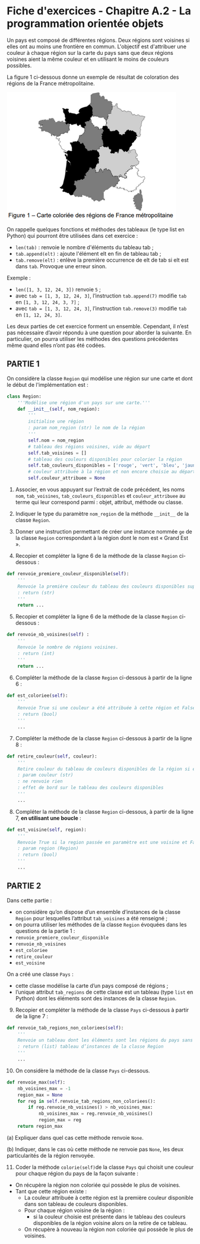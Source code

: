 # Fiche d'exercices - **Chapitre A.2 - La programmation orientée objets**

Un pays est composé de différentes régions. Deux régions sont voisines si elles ont au moins une frontière en commun. L'objectif est d'attribuer une couleur à chaque région sur la carte du pays sans que deux régions voisines aient la même couleur et en utilisant le moins de couleurs possibles. 

La figure 1 ci-dessous donne un exemple de résultat de coloration des régions de la France métropolitaine. 

![figure 1](./media/ex_figure1.png)

On rappelle quelques fonctions et méthodes des tableaux (le type list en Python) qui pourront être utilisées dans cet exercice :
- ```len(tab)``` : renvoie le nombre d'éléments du tableau tab ;
- ```tab.append(elt)``` : ajoute l'élément elt en fin de tableau tab ;
- ```tab.remove(elt)``` : enlève la première occurrence de elt de tab si elt est dans ```tab```. Provoque une erreur sinon.

Exemple :
- ```len([1, 3, 12, 24, 3])``` renvoie ```5``` ;
- avec ```tab = [1, 3, 12, 24, 3]```, l’instruction ```tab.append(7)``` modifie ```tab``` en ```[1, 3, 12, 24, 3, 7]``` ;
- avec ```tab = [1, 3, 12, 24, 3]```, l’instruction ```tab.remove(3)``` modifie ```tab``` en ```[1, 12, 24, 3]```. 

Les deux parties de cet exercice forment un ensemble. Cependant, il n’est pas nécessaire d’avoir répondu à une question pour aborder la suivante. En particulier, on pourra utiliser les méthodes des questions précédentes même quand elles n’ont pas été codées. 
## PARTIE 1
On considère la classe ```Region``` qui modélise une région sur une carte et dont le début de l'implémentation est : 

```python
class Region:
    '''Modélise une région d'un pays sur une carte.'''
    def __init__(self, nom_region):
        '''
        initialise une région
        : param nom_region (str) le nom de la région
        '''
        self.nom = nom_region
        # tableau des régions voisines, vide au départ
        self.tab_voisines = []
        # tableau des couleurs disponibles pour colorier la région
        self.tab_couleurs_disponibles = ['rouge', 'vert', 'bleu', 'jaune', 'orange', 'marron']
        # couleur attribuée à la région et non encore choisie au départ
        self.couleur_attribuee = None 
```

1. Associer, en vous appuyant sur l’extrait de code précédent, les noms ```nom```, ```tab_voisines```, ```tab_couleurs_disponibles``` et ```couleur_attribuee``` au terme qui leur correspond parmi : objet, attribut, méthode ou classe. 

2. Indiquer le type du paramètre ```nom_region``` de la méthode ```__init__``` de la classe ```Region```.

3. Donner une instruction permettant de créer une instance nommée ```ge``` de la classe ```Region``` correspondant à la région dont le nom est « Grand Est ». 

4. Recopier et compléter la ligne 6 de la méthode de la classe ```Region``` ci-dessous : 

```python
def renvoie_premiere_couleur_disponible(self):
    '''
    Renvoie la première couleur du tableau des couleurs disponibles supposé non vide.
    : return (str)
    '''
    return ...
```

5. Recopier et compléter la ligne 6 de la méthode de la classe ```Region``` ci-dessous : 
```python
def renvoie_nb_voisines(self) :
    '''
    Renvoie le nombre de régions voisines.
    : return (int)
    '''
    return ...
```

6. Compléter la méthode de la classe ```Region``` ci-dessous à partir de la ligne 6 :

```python
def est_coloriee(self):
    '''
    Renvoie True si une couleur a été attribuée à cette région et False sinon.
    : return (bool)
    '''
    ...
```

7. Compléter la méthode de la classe ```Region``` ci-dessous à partir de la ligne 8 : 

```python
def retire_couleur(self, couleur):
    '''
    Retire couleur du tableau de couleurs disponibles de la région si elle est dans ce tableau. Ne fait rien sinon.
    : param couleur (str)
    : ne renvoie rien
    : effet de bord sur le tableau des couleurs disponibles
    '''
    ...
```

8. Compléter la méthode de la classe ```Region``` ci-dessous, à partir de la ligne 7, **en utilisant une boucle** : 

```python
def est_voisine(self, region):
    '''
    Renvoie True si la region passée en paramètre est une voisine et False sinon.
    : param region (Region)
    : return (bool)
    '''
    ...
```
## PARTIE 2
Dans cette partie :
- on considère qu’on dispose d’un ensemble d’instances de la classe ```Region``` pour lesquelles l’attribut ```tab_voisines``` a été renseigné ;
- on pourra utiliser les méthodes de la classe ```Region``` évoquées dans les questions de la partie 1 :
-  ```renvoie_premiere_couleur_disponible```
-  ```renvoie_nb_voisines```
-  ```est_coloriee```
-  ```retire_couleur```
-  ```est_voisine```

On a créé une classe ```Pays``` :
- cette classe modélise la carte d’un pays composé de régions ;
- l’unique attribut ```tab_regions``` de cette classe est un tableau (type ```list``` en Python) dont les éléments sont des instances de la classe ```Region```. 

9. Recopier et compléter la méthode de la classe ```Pays``` ci-dessous à partir de la ligne 7 : 

```python
def renvoie_tab_regions_non_coloriees(self):
    '''
    Renvoie un tableau dont les éléments sont les régions du pays sans couleur attribuée.
    : return (list) tableau d’instances de la classe Region
    '''
    ...
```

10. On considère la méthode de la classe ```Pays``` ci-dessous.
```python
def renvoie_max(self):
    nb_voisines_max = -1
    region_max = None
    for reg in self.renvoie_tab_regions_non_coloriees():
        if reg.renvoie_nb_voisines() > nb_voisines_max:
            nb_voisines_max = reg.renvoie_nb_voisines()
            region_max = reg
    return region_max
```

(a)  Expliquer dans quel cas cette méthode renvoie ```None```.

(b) Indiquer, dans le cas où cette méthode ne renvoie pas ```None```, les deux particularités de la région renvoyée.

11. Coder la méthode ```colorie(self)```de la classe ```Pays``` qui choisit une couleur pour chaque région du pays de la façon suivante : 

- On récupère la région non coloriée qui possède le plus de voisines.
- Tant que cette région existe :
    -  La couleur attribuée à cette région est la première couleur disponible dans son tableau de couleurs disponibles. 
    - Pour chaque région voisine de la région :
        - si la couleur choisie est présente dans le tableau des couleurs disponibles de la région voisine alors on la retire de ce tableau. 
    - On récupère à nouveau la région non coloriée qui possède le plus de voisines. 